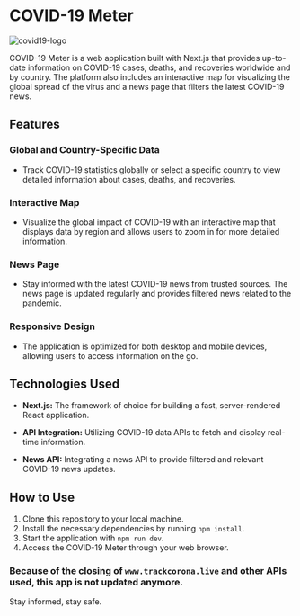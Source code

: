# COVID-19 Meter

![covid19-logo](https://github.com/tbtiberiu/covid19-meter/assets/39851604/bf6179f7-a282-4ce4-b8da-0b59310f6c45)


COVID-19 Meter is a web application built with Next.js that provides up-to-date information on COVID-19 cases, deaths, and recoveries worldwide and by country. The platform also includes an interactive map for visualizing the global spread of the virus and a news page that filters the latest COVID-19 news.

## Features

### Global and Country-Specific Data
- Track COVID-19 statistics globally or select a specific country to view detailed information about cases, deaths, and recoveries.

### Interactive Map
- Visualize the global impact of COVID-19 with an interactive map that displays data by region and allows users to zoom in for more detailed information.

### News Page
- Stay informed with the latest COVID-19 news from trusted sources. The news page is updated regularly and provides filtered news related to the pandemic.

### Responsive Design
- The application is optimized for both desktop and mobile devices, allowing users to access information on the go.

## Technologies Used

- **Next.js:** The framework of choice for building a fast, server-rendered React application.

- **API Integration:** Utilizing COVID-19 data APIs to fetch and display real-time information.

- **News API:** Integrating a news API to provide filtered and relevant COVID-19 news updates.

## How to Use

1. Clone this repository to your local machine.
2. Install the necessary dependencies by running `npm install`.
3. Start the application with `npm run dev`.
4. Access the COVID-19 Meter through your web browser.

### Because of the closing of `www.trackcorona.live` and other APIs used, this app is not updated anymore.

Stay informed, stay safe.
